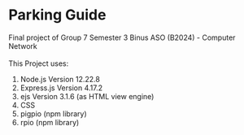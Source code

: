 # Parking Guide
Final project of Group 7 Semester 3 Binus ASO (B2024) - Computer Network <br> <br>
This Project uses:
1. Node.js Version 12.22.8
2. Express.js Version 4.17.2
3. ejs Version 3.1.6 (as HTML view engine)
4. CSS
5. pigpio (npm library)
6. rpio (npm library)
